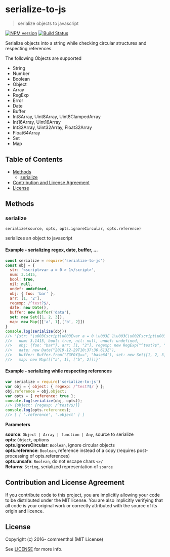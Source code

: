 # serialize-to-js

> serialize objects to javascript

[![NPM version](https://badge.fury.io/js/serialize-to-js.svg)](https://www.npmjs.com/package/serialize-to-js/)
[![Build Status](https://secure.travis-ci.org/commenthol/serialize-to-js.svg?branch=master)](https://travis-ci.org/commenthol/serialize-to-js)

Serialize objects into a string while checking circular structures and respecting references.

The following Objects are supported

- String
- Number
- Boolean
- Object
- Array
- RegExp
- Error
- Date
- Buffer
- Int8Array, Uint8Array, Uint8ClampedArray
- Int16Array, Uint16Array
- Int32Array, Uint32Array, Float32Array
- Float64Array
- Set
- Map

## Table of Contents

<!-- !toc (minlevel=2 omit="Table of Contents") -->

* [Methods](#methods)
  * [serialize](#serialize)
* [Contribution and License Agreement](#contribution-and-license-agreement)
* [License](#license)

<!-- toc! -->

## Methods

### serialize

`serialize(source, opts, opts.ignoreCircular, opts.reference)`

serializes an object to javascript

#### Example - serializing regex, date, buffer, ...

```js
const serialize = require('serialize-to-js')
const obj = {
  str: '<script>var a = 0 > 1</script>',
  num: 3.1415,
  bool: true,
  nil: null,
  undef: undefined,
  obj: { foo: 'bar' },
  arr: [1, '2'],
  regexp: /^test?$/,
  date: new Date(),
  buffer: new Buffer('data'),
  set: new Set([1, 2, 3]),
  map: new Map([['a', 1],['b', 2]])
}
console.log(serialize(obj))
//> '{str: "\u003Cscript\u003Evar a = 0 \u003E 1\u003C\u002Fscript\u003E",
//>   num: 3.1415, bool: true, nil: null, undef: undefined,
//>   obj: {foo: "bar"}, arr: [1, "2"], regexp: new RegExp("^test?$", ""),
//>   date: new Date("2019-12-29T10:37:36.613Z"),
//>   buffer: Buffer.from("ZGF0YQ==", "base64"), set: new Set([1, 2, 3]),
//>   map: new Map([["a", 1], ["b", 2]])}'
```

#### Example - serializing while respecting references

```js
var serialize = require('serialize-to-js')
var obj = { object: { regexp: /^test?$/ } };
obj.reference = obj.object;
var opts = { reference: true };
console.log(serialize(obj, opts));
//> {object: {regexp: /^test?$/}}
console.log(opts.references);
//> [ [ '.reference', '.object' ] ]
```

**Parameters**

**source**: `Object | Array | function | Any`, source to serialize  
**opts**: `Object`, options  
**opts.ignoreCircular**: `Boolean`, ignore circular objects  
**opts.reference**: `Boolean`, reference instead of a copy (requires post-processing of opts.references)  
**opts.unsafe**: `Boolean`, do not escape chars `<>/`  
**Returns**: `String`, serialized representation of `source`


## Contribution and License Agreement

If you contribute code to this project, you are implicitly allowing your
code to be distributed under the MIT license. You are also implicitly
verifying that all code is your original work or correctly attributed
with the source of its origin and licence.

## License

Copyright (c) 2016- commenthol (MIT License)

See [LICENSE][] for more info.

[LICENSE]: ./LICENSE
